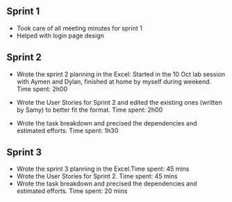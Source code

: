 ## Sprint 1
- Took care of all meeting minutes for sprint 1
- Helped with login page design

## Sprint 2
- Wrote the sprint 2 planning in the Excel: Started in the 10 Oct lab session with Aymen and Dylan, finished at home by myself during weekend. Time spent: 2h00

- Wrote the User Stories for Sprint 2 and edited the existing ones (written by Samy) to better fit the format. Time spent: 2h00

- Wrote the task breakdown and precised the dependencies and estimated efforts. Time spent: 1h30

## Sprint 3
- Wrote the sprint 3 planning in the Excel.Time spent: 45 mins
- Wrote the User Stories for Sprint 2. Time spent: 45 mins
- Wrote the task breakdown and precised the dependencies and estimated efforts. Time spent: 20 mins